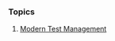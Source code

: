 ### Topics
1. [Modern Test Management](https://anupmanekar.github.io/wiki-notes/docs/modern_test_management.html)
